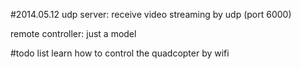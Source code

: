#2014.05.12
udp server:
	receive video streaming by udp (port 6000)

remote controller:
	just a model

#todo list
learn how to control the quadcopter by wifi

